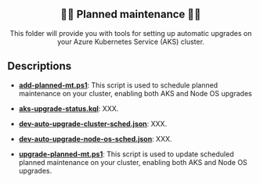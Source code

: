 <p align="center">
 <h2 align="center">👩‍🔧 Planned maintenance 👨‍🔧</h2>
 <p align="center">This folder will provide you with tools for setting up automatic upgrades on your Azure Kubernetes Service (AKS) cluster.</p>
</p>


## Descriptions

- **[add-planned-mt.ps1]**: This script is used to schedule planned maintenance on your cluster, enabling both AKS and Node OS upgrades
  
- **[aks-upgrade-status.kql]**: XXX.
  
- **[dev-auto-upgrade-cluster-sched.json]**: XXX.

- **[dev-auto-upgrade-node-os-sched.json]**: XXX.

- **[upgrade-planned-mt.ps1]**: This script is used to update scheduled planned maintenance on your cluster, enabling both AKS and Node OS upgrades.

[add-planned-mt.ps1]:add-planned-mt.ps1
[aks-upgrade-status.kql]:aks-upgrade-status.kql
[dev-auto-upgrade-cluster-sched.json]:dev-auto-upgrade-cluster-sched.json
[dev-auto-upgrade-node-os-sched.json]:dev-auto-upgrade-node-os-sched.json
[upgrade-planned-mt.ps1]:upgrade-planned-mt.ps1
